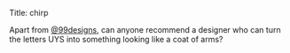 Title: chirp

Apart from <a href="http://twitter.com/99designs">@99designs</a>, can anyone recommend a designer who can turn the letters UYS into something looking like a coat of arms?
